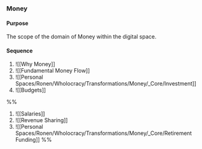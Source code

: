 ### Money
#### Purpose
The scope of the domain of Money within the digital space.

#### Sequence
1.  ![[Why Money]]
2.  ![[Fundamental Money Flow]]
3.  ![[Personal Spaces/Ronen/Wholocracy/Transformations/Money/_Core/Investment]]
4.  ![[Budgets]]

%%
1.  ![[Salaries]]
2.  ![[Revenue Sharing]]
3.  ![[Personal Spaces/Ronen/Wholocracy/Transformations/Money/_Core/Retirement Funding]]
%%